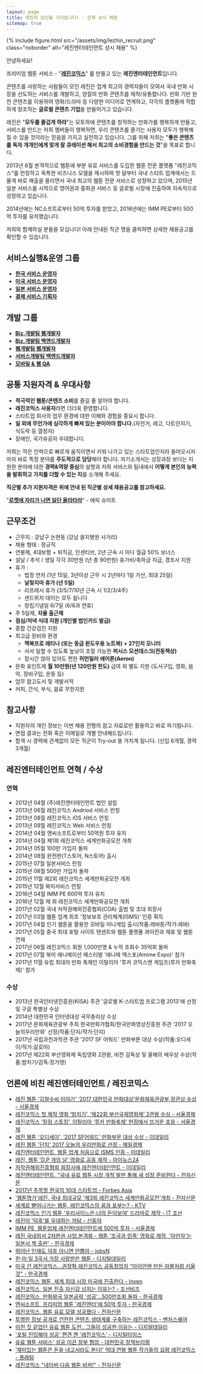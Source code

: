 ```yaml
---
layout: page
title: 레진이 당신을 기다립니다! - 인재 상시 채용
sitemap: true
---
```

{% include figure.html src="/assets/img/lezhin_recruit.png" class="noborder" alt="레진엔터테인먼트 상시 채용" %}

안녕하세요!

프리미엄 웹툰 서비스 - "**[레진코믹스](http://www.lezhin.com)**" 를 만들고 있는 **레진엔터테인먼트**입니다.

콘텐츠를 사랑하는 사람들이 모인 레진은 업계 최고의 경력자들이 모여서 국내 만화 시장을 선도하는 서비스를 개발하고, 양질의 만화 콘텐츠를 제작/유통합니다.
만화 기반 원천 콘텐츠를 이용하여 영화/드라마 등 다양한 미디어로 연계하고, 각각의 플랫폼에 적합하게 창조하는 **글로벌 콘텐츠 기업**을 만들어가고 있습니다.

레진은 "**모두를 즐겁게 하라**"는 모토하에 콘텐츠를 창작하는 만화가를 행복하게 만들고, 서비스를 만드는 저희 멤버들이 행복하면,
우리 콘텐츠를 즐기는 사용자 모두가 행복해질 수 있을 것이라는 믿음을 가지고 실천하고 있습니다.
그를 위해 저희는 "**좋은 콘텐츠를 독자 개개인에게 맞게 잘 큐레이션 해서 최고의 소비경험을 만드는 것**"을 목표로 합니다.

2013년 6월 본격적으로 웹툰에 부분 유료 서비스를 도입한 웹툰 전문 플랫폼 "레진코믹스"를 런칭하고
독특한 비즈니스 모델을 제시하여 첫 달부터 국내 스타트 업계에서는 드물게 바로 매출을 올리면서 국내 최고의 웹툰 전문 서비스로 성장하고 있으며,
2015년 일본 서비스를 시작으로 영어권과 중화권 서비스 등 글로벌 시장에 진출하여 지속적으로 성장하고 있습니다.

2014년에는 NC소프트로부터 50억 투자를 받았고, 2016년에는 IMM PE로부터 500억 투자를 유치했습니다.

저희와 함께하실 분들을 모십니다! 아래 안내된 직군 명을 클릭하면 상세한 채용공고를 확인할 수 있습니다. 

## 서비스실행&운영 그룹

- [**한국 서비스 운영자**](service_operator)
- [**미국 서비스 운영자**](us_operation)
- [**일본 서비스 운영자**](jp_operation)
- [**결제 서비스 기획자**](billing_service)
 
## 개발 그룹

- [**Biz.개발팀 웹개발자**](biz_front_develop)
- [**Biz.개발팀 백엔드개발자**](biz_backend_develop)
- [**웹개발팀 웹개발자**](web_develop)
- [**서비스개발팀 백엔드개발자**](backend_develop)
- [**모바일 & 웹 QA**](qa)

## 공통 지원자격 & 우대사항

- **적극적인 웹툰/콘텐츠 소비**를 즐길 줄 알아야 합니다.
- **레진코믹스 사용자**라면 더더욱 환영합니다.
- 스타트업 회사의 업무 환경에 대한 이해와 경험을 중요시 합니다.
- **일 외에 무언가에 심각하게 빠져 있는 분이어야 합니다.**(자전거, 레고, 다트던지기, 식도락 등 열정자)
- 장애인, 국가유공자 우대합니다.

저희는 작은 인력으로 빠르게 움직이면서 키워 나가고 있는 스타트업인지라
들어오시자마자 바로 특정 분야를 **주도적으로 담당**해야 합니다.
자기소개서는 성장과정 보다는 지원한 분야에 대한 **경력&역량 중심**의 설명과
저희 서비스와 팀내에서 **어떻게 본인의 능력을 발휘하고 가치를 더할 수 있는 지**를 소개해 주세요.

**직군별 추가 지원자격은 위에 안내 된 직군별 상세 채용공고를 참고하세요.**

"[**로켓에 자리가 나면 일단 올라타라**](http://estima.wordpress.com/2012/05/28/sheryl/)" - 에릭 슈미트

## 근무조건

- 근무지 : 강남구 논현동 (강남 을지병원 사거리)
- 채용 형태 : 정규직
- 연봉제, 4대보험 + 퇴직금, 인센티브, 2년 근속 시 마다 월급 50% 보너스
- 설날 / 추석 / 생일 각각 30만원 (년 총 90만원) 휴가비/축하금 지급, 경조사 지원
- 휴가 :
  - 법정 연차 (1년 15일, 3년이상 근무 시 2년마다 1일 가산, 최대 25일)
  - **날찾지마 휴가 (년 5일)**
  - 리프레시 휴가 (3/5/7/10년 근속 시 1/2/3/4주)
  - 샌드위치 데이는 모두 쉽니다
  - 창립기념일 6/7일 (6/6과 연휴)
- 주 5일제, **자율 출근제**
- **점심/저녁 식대 지원 (개인별 법인카드 발급)**
- 종합 건강검진 지원
- 최고급 장비와 환경
  - **맥북프로 레티나 (또는 동급 윈도우용 노트북) + 27인치 모니터**
  - 서서 일할 수 있도록 높낮이 조절 가능한 **퍼시스 모션데스크(전동책상)**
  - 장시간 앉아 있어도 편한 **허먼밀러 에어론(Aeron)**
- 문화 포인트제 **월 10만원(년 120만원 한도)** 급여 외 별도 지원 (도서구입, 영화, 음악, 장비구입, 운동 등)
- 업무 참고도서 및 개발서적
- 커피, 간식, 부식, 음료 무한지원

## 참고사항

- 지원자의 개인 정보는 이번 채용 전형의 참고 자료로만 활용하고 바로 파기됩니다.
- 면접 결과는 전화 혹은 이메일로 개별 안내해드립니다.
- 합격 시 경력에 관계없이 모든 직군이 Try-out 을 거치게 됩니다. (신입 6개월, 경력 3개월)

## 레진엔터테인먼트 연혁 / 수상 

### 연혁

- 2012년 04월 (주)레진엔터테인먼트 법인 설립
- 2013년 06월 레진코믹스 Andriod 서비스 런칭
- 2013년 08월 레진코믹스 iOS 서비스 런칭
- 2013년 09월 레진코믹스 Web 서비스 런칭
- 2014년 04월 엔씨소프트로부터 50억원 투자 유치
- 2014년 04월 제1회 레진코믹스 세계만화공모전 개최
- 2014년 05월 100만 가입자 돌파
- 2014년 08월 완전판(T스토어, N스토어) 출시
- 2015년 07월 일본서비스 런칭
- 2015년 08월 500만 가입자 돌파
- 2015년 11월 제2회 레진코믹스 세계만화공모전 개최
- 2015년 12월 북미서비스 런칭
- 2016년 04월 IMM PE 600억 투자 유치
- 2016년 12월 제 회 레진코믹스 세계만화공모전 개최
- 2017년 02월 국내 저작권해외진흥협회(COA) 출범 및 초대 회장사
- 2017년 03월 웹툰 업계 최초 '정보보호 관리체계(ISMS)' 인증 획득
- 2017년 04월 인기 웹툰을 활용한 모바일 미니게임 출시(작품:레바툰/작가:레바)
- 2017년 05월 중국 최대 포털 사이트 텐센트와 웹툰 플랫폼 콰이칸과 제휴 및 웹툰 연재
- 2017년 06월 레진코믹스 회원 1,000만명 & 누적 조회수 35억회 돌파
- 2017년 07월 북미 애니메이션 페스티벌 '애니메 엑스포(Amime Expo)' 참가
- 2017년 11월 유럽 최대의 만화 축제인 이탈리아 '루카 코믹스앤 게임즈(루카 만화축제)' 참가

### 수상

- 2013년 한국인터넷진흥원(KISA) 주관 '글로벌 K-스타트업 프로그램 2013'에 선정 및 구글 특별상 수상
- 2014년 대한민국 인터넷대상 국무총리상 수상
- 2017년 문화체육관광부 주최 한국만화가협회/한국만화영상진흥원 주관 '2017 오늘의우리만화' 선정(작품:단지/작가:단지)
- 2017년 국립과천과학관 주관 '2017 SF 어워드' 만화부문 대상 수상(작품:오디세이/작가:갈로아)
- 2017년 제22회 부산영화제 독립영화 2관왕, 비전 감독상 및 올해의 배우상 수상(작품:밤치기/감독:정가영)

## 언론에 비친 레진엔터테인먼트 / 레진코믹스

- [레진 웹툰 '김철수씨 이야기' ‘2017 대한민국 만화대상'문화체육관광부 장관상 수상 - 서울경제](http://entertain.naver.com/read?oid=011&aid=0003178537)
- [레진코믹스 첫 제작 영화 ‘밤치기’, ‘제22회 부산국제영화제’ 2관왕 수상 - 서울경제](http://www.sedaily.com/NewsView/1OMEZD2CKD)
- [레진코믹스 ‘킬링 스토킹’, 이탈리아 ‘루카 만화축제’ 현장에서 뜨거운 호응 - 서울경제](http://www.sedaily.com/NewsView/1ONH3350K9)
- [레진 웹툰 '오디세이', ‘2017 SF어워드’ 만화부문 대상 수상 - 이데일리](http://www.edaily.co.kr/news/news_detail.asp?newsId=02246806616098496&mediaCodeNo=257&OutLnkChk=Y)
- [레진 웹툰 '단지' 2017 오늘의 우리만화로 선정 - 메일경제](http://news.mk.co.kr/newsRead.php?year=2017&no=704479)
- [레진엔터테인먼트, 웹툰 업계 처음으로 ISMS 인증 - 이데일리](http://www.edaily.co.kr/news/NewsRead.edy?SCD=JE41&newsid=02368166615861024&DCD=A00504&OutLnkChk=Y)
- [레진, 웹툰 'D.P 개의 날' 영화로 공동 제작 - 아이뉴스24](http://news.inews24.com/php/news_view.php?g_serial=1006710&g_menu=020310&rrf=nv)
- [저작권해외진흥협회 회장사에 레진엔터테인먼트 - 이데일리](http://www.edaily.co.kr/news/NewsRead.edy?SCD=JE41&newsid=02876566615828552&DCD=A00504&OutLnkChk=Y)
- [레진엔터테인먼트, “국내 유료 웹툰 시장 개척 발판 통해 새 성장 준비한다 - 전자신문](http://www.etnews.com/20170203000103)
- [2017년 주목할 한국의 10대 스타트업 - Forbes Asia](https://www.forbes.com/sites/elaineramirez/2017/01/17/10-south-korean-startups-breaking-out-in-2017/#10c2f1867506) 
- ['웹툰명가'레진, 국내 최대규모 '제3회 레진코믹스 세계만화공모전'개최 - 전자신문](http://www.etnews.com/20161201000543)
- [세계로 뻗어나가는 웹툰, 레진코믹스의 꿈과 포부는? - KTV](http://www.ktv.go.kr/content/view?content_id=527542)
- [레진코믹스 인기 웹툰 '우리사이느은·너의 돈이보여' 드라마로 제작 - IT 조선](http://it.chosun.com/news/article.html?no=2824317)
- [레진이 '덕후'를 우대하는 까닭 - 신동아](http://shindonga.donga.com/3/all/13/532633/1)
- [IMM PE, 웹툰업체 레진엔터테인먼트에 500억 투자 - 서울경제](http://news.naver.com/main/read.nhn?mode=LSD&mid=sec&sid1=101&oid=011&aid=0002845393)
- [레진 국내외서 2차판권 사업 본격화 - 웹툰 '조국과 민족' 영화로 제작, '아만자'는 일본서 책 출판' - 한국경제](http://www.hankyung.com/news/app/newsview.php?aid=201606206555v)
- [뛰어난 인재도 덕후 아니면 안뽑아 - jobsN](http://blog.naver.com/jobarajob/220692082698)
- [한·미·일 3국서 가장 사랑받은 웹툰 - 디지털데일리](http://www.ddaily.co.kr/news/article.html?no=141304)
- [미국 간 레진코믹스…권정혁 레진코믹스 공동창업자 "아이언맨 만든 마블처럼 키울 것" - 한국경제](http://www.hankyung.com/news/app/newsview.php?aid=2016012093951)
- [레진코믹스 웹툰, 세계 최대 시장 미국에 진출한다 - Inven](http://sports.news.naver.com/esports/news/read.nhn?oid=442&aid=0000029074)
- [레진코믹스, 일본 진출 자신감 넘치는 이유는? - 조선비즈](http://it.chosun.com/news/article.html?no=2806973)
- [레진코믹스, 만화왕국 일본공략 '성공'…500만조회 돌파 - 한국경제](http://news.naver.com/main/read.nhn?mode=LSD&mid=sec&sid1=105&oid=015&aid=0003380384)
- [엔씨소프트, 프리미엄 웹툰 '레진엔터'에 50억 투자 - 한국경제](http://www.hankyung.com/news/app/newsview.php?aid=201404163683g)
- [레진코믹스, 웹툰 유료 모델 성공했다 - 전자신문](http://www.etnews.com/20140321000104)
- [투명한 정보 공개로 건전한 콘텐츠 생태계를 구축하는 레진코믹스 - 벤처스퀘어](http://www.venturesquare.net/528778)
- [미친 짓 같았던 유료 웹툰 도전.. 그들이 성공한 이유는 - 디지털데일리](http://www.ddaily.co.kr/news/article.html?no=112732)
- ['포털 진입해야 성공' 편견 깬 '레진코믹스' - 디지털타임스](http://www.dt.co.kr/contents.html?article_no=2013123002012069607027&naver=stand)
- [유료 웹툰 서비스' 성공 이끈 정부 협업 - 대한민국 정책브리핑](http://www.korea.kr/policy/cultureView.do?newsId=148770632&call_from=naver_news)
- [‘재미있는 웹툰은 돈을 내고서라도 본다!’ 억대 연봉 웹툰 작가들의 요람 레진코믹스 - 플래텀](http://platum.kr/archives/15110)
- [레진코믹스 "네이버·다음 웹툰 비켜!" - 전자신문](http://www.etnews.com/news/contents/contents/2814626_1487.html)

